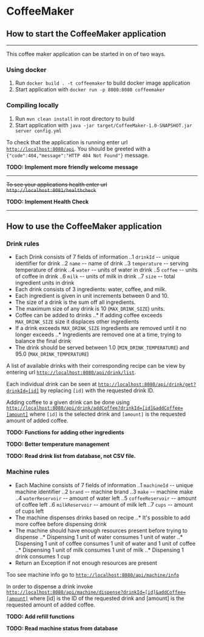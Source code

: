 # CoffeeMaker

## How to start the CoffeeMaker application
---
This coffee maker application can be started in on of two ways.

### Using docker
1. Run `docker build . -t coffeemaker` to build docker image application
2. Start application with `docker run -p 8080:8080 coffeemaker`

### Compiling locally
1. Run `mvn clean install` in root directory to build
2. Start application with `java -jar target/CoffeeMaker-1.0-SNAPSHOT.jar server config.yml`

To check that the application is running enter url [`http://localhost:8080/api`](http://localhost:8080/api).
You should be greeted with a `{"code":404,"message":"HTTP 404 Not Found"}` message.

__TODO: Implement more friendly welcome message__

---
~~To see your applications health enter url `http://localhost:8081/healthcheck`~~

__TODO: Implement Health Check__

---

## How to use the CoffeeMaker application

### Drink rules
* Each Drink consists of 7 fields of information
..1 `drinkId` -- unique identifier for drink
..2 `name` -- name of drink
..3 `temperature` -- serving temperature of drink
..4 `water` -- units of water in drink
..5 `coffee` -- units of coffee in drink
..6 `milk` -- units of milk in drink
..7 `size` -- total ingredient units in drink
* Each drink consists of 3 ingredients: water, coffee, and milk.
* Each ingredient is given in unit increments between 0 and 10.
* The size of a drink is the sum off all ingredients.
* The maximum size of any drink is 10 (`MAX_DRINK_SIZE`) units.
* Coffee can be added to drinks
..* If adding coffee exceeds `MAX_DRINK_SIZE` size it displaces other ingredients
* If a drink exceeds `MAX_DRINK_SIZE` ingredients are removed until it no longer exceeds
..* Ingredients are removed one at a time, trying to balance the final drink
* The drink should be served between 1.0 (`MIN_DRINK_TEMPERATURE`) and 95.0 (`MAX_DRINK_TEMPERATURE`)

A list of available drinks with their corresponding recipe can be view by entering url
[`http://localhost:8080/api/drink/list`](http://localhost:8080/api/drink/list).

Each individual drink can be seen at
[`http://localhost:8080/api/drink/get?drinkId=[id]`](http://localhost:8080/api/drink/get?drinkId=[id])
by replacing `[id]` with the requested drink ID.

Adding coffee to a given drink can be done using
[`http://localhost:8080/api/drink/addCoffee?drinkId=[id]&addCoffee=[amount]`](http://localhost:8080/api/drink/get?drinkId=[id]&addCoffee=[amount])
where `[id]` is the selected drink and `[amount]` is the requested amount of added coffee.

__TODO: Functions for adding other ingredients__

__TODO: Better temperature management__

__TODO: Read drink list from database, not CSV file.__

### Machine rules
* Each Machine consists of 7 fields of information
..1 `machineId` -- unique machine identifier
..2 `brand` -- machine brand
..3 `make` -- machine make
..4 `waterReservoir` -- amount of water left
..5 `coffeeReservoir` -- amount of coffee left
..6 `milkReservoir` -- amount of milk left
..7 `cups` -- amount of cups left
* The machine dispenses drinks based on recipe
..* It's possible to add more coffee before dispensing drink
* The machine should have enough resources present before trying to dispense
..* Dispensing 1 unit of water consumes 1 unit of water
..* Dispensing 1 unit of coffee consumes 1 unit of water and 1 unit of coffee
..* Dispensing 1 unit of milk consumes 1 unit of milk
..* Dispensing 1 drink consumes 1 cup
* Return an Exception if not enough resources are present

Too see machine info go to
[`http://localhost:8080/api/machine/info`](http://localhost:8080/api/machine/info)

In order to dispense a drink invoke 
[`http://localhost:8080/api/machine/dispense?drinkId=[id]&addCoffee=[amount]`](http://localhost:8080/api/machine/dispense?drinkId=[id]&addCoffee=[amount])
where [id] is the ID of the requested drink and [amount] is the requested amount of added coffee.

__TODO: Add refill functions__

__TODO: Read machine status from database__
